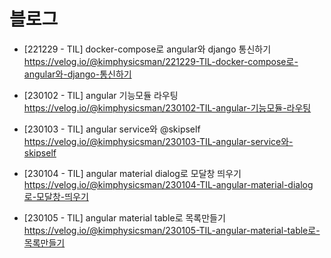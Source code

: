 # 블로그
- [221229 - TIL] docker-compose로 angular와 django 통신하기  
https://velog.io/@kimphysicsman/221229-TIL-docker-compose로-angular와-django-통신하기

- [230102 - TIL] angular 기능모듈 라우팅  
https://velog.io/@kimphysicsman/230102-TIL-angular-기능모듈-라우팅

- [230103 - TIL] angular service와 @skipself  
https://velog.io/@kimphysicsman/230103-TIL-angular-service와-skipself

- [230104 - TIL] angular material dialog로 모달창 띄우기  
https://velog.io/@kimphysicsman/230104-TIL-angular-material-dialog로-모달창-띄우기

- [230105 - TIL] angular material table로 목록만들기
https://velog.io/@kimphysicsman/230105-TIL-angular-material-table로-목록만들기
